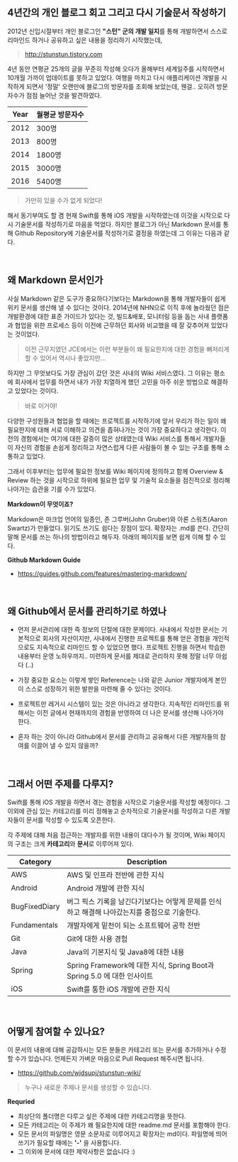 ## 4년간의 개인 블로그 회고 그리고 다시 기술문서 작성하기 

2012년 신입시절부터 개인 블로그인 **"스턴" 군의 개발 일지**를 통해 개발하면서 스스로 리마인드 하거나 공유하고 싶은 내용을 정리하기 시작했는데, 
> http://stunstun.tistory.com 

4년 동안 연평균 25개의 글을 꾸준히 작성해 오다가 올해부터 세계일주를 시작하면서 10개월 가까이 업데이트를 못하고 있었다. 여행을 마치고 다시 애플리케이션 개발을 시작하게 되면서 '정말' 오랜만에 블로그의 방문자를 조회해 보았는데, 웬걸.. 오히려 방문자수가 점점 늘어난 것을 발견하였다.

Year | 월평균 방문자수
---- | ----
 2012 | 300명 
 2013 | 800명 
 2014 | 1800명 
 2015 | 3000명 
 2016 | 5400명 

> 가만히 있을 수가 없게 되었다!

해서 동기부여도 할 겸 현재 Swift를 통해 iOS 개발을 시작하였는데 이것을 시작으로 다시 기술문서를 작성하기로 마음을 먹었다. 하지만 블로그가 아닌 Markdown 문서를 통해 Github Repository에 기술문서를 작성하기로 결정을 하였는데 그 이유는 다음과 같다.

<br>

## 왜 Markdown 문서인가

사실 Markdown 같은 도구가 중요하다기보다는 Markdown을 통해 개발자들이 쉽게 위키 문서를 생산해 낼 수 있다는 것이다. 2014년에 NHN으로 이직 후에 놀라웠던 점은 개발환경에 대한 표준 가이드가 있다는 것, 빌드&배포, 모니터링 등을 돕는 사내 플랫폼과 협업을 위한 프로세스 등이 이전에 근무하던 회사와 비교했을 때 잘 갖추어져 있었다는 것이었다. 

> 이전 근무지였던 JCE에서는 이런 부분들이 왜 필요한지에 대한 경험을 뼈저리게 할 수 있어서 역시나 좋았지만...

하지만 그 무엇보다도 가장 관심이 갔던 것은 사내의 Wiki 서비스였다. 그 이유는 평소에 회사에서 업무를 하면서 내가 가장 치열하게 했던 고민을 아주 쉬운 방법으로 해결하고 있었다는 것이다.

> 바로 이거야! 

다양한 구성원들과 협업을 할 때에는 프로젝트를 시작하기에 앞서 우리가 하는 일이 왜 필요한지에 대해 서로 이해하고 의견을 좁혀나가는 것이 가장 중요하다고 생각한다. 이전의 경험에서는 여기에 대한 갈증이 많은 상태였는데 Wiki 서비스를 통해서 개발자들이 자신의 경험을 손쉽게 정리하고 자연스럽게 다른 사람들이 볼 수 있는 구조를 통해 소통하고 있었다. 

그래서 이후부터는 업무에 필요한 정보를 Wiki 페이지에 정의하고 함께 Overview & Review 하는 것을 시작으로 하위에 필요한 업무 및 기술적 요소들을 점진적으로 정리해 나아가는 습관을 기를 수가 있었다.

**Markdown이 무엇이죠?**

Markdown은 마크업 언어의 일종인, 존 그루버(John Gruber)와 아론 스워츠(Aaron Swartz)가 만들었다. 읽기도 쓰기도 쉽다는 장점이 있다. 확장자는 .md를 쓴다. 간단히 말해 문서를 쓰는 하나의 방법이라고 해두자. 아래의 페이지를 보면 쉽게 이해 할 수 있다.

**Github Markdown Guide**
- https://guides.github.com/features/mastering-markdown/

<br>

## 왜 Github에서 문서를 관리하기로 하였나

- 먼저 문서관리에 대한 즉 정보의 단절에 대한 문제이다. 사내에서 작성한 문서는 기본적으로 회사의 자산이지만, 사내에서 진행한 프로젝트를 통해 얻은 경험을 개인적으로도 지속적으로 리마인드 할 수 있었으면 했다. 프로젝트 진행을 하면서 학습한 내용부터 운영 노하우까지.. 미련하게 문서를 제대로 관리하지 못해 정말 너무 아쉽다 (..)


- 가장 중요한 요소는 이렇게 쌓인 Reference는 나와 같은 Junior 개발자에게 본인이 스스로 성장하기 위한 발판을 마련해 줄 수 있다는 것이다.


- 프로젝트만 레거시 시스템이 있는 것은 아니라고 생각한다. 지속적인 리마인드를 위해서는 이전 글에서 현재까지의 경험을 반영하여 더 나은 문서를 생산해 나아가야 한다.

- 혼자 하는 것이 아니라 Github에서 문서를 관리하고 공유해서 다른 개발자들의 참여를 이끌어 낼 수 있지 않을까?

<br>

## 그래서 어떤 주제를 다루지?

Swift를 통해 iOS 개발을 하면서 겪는 경험을 시작으로 기술문서를 작성할 예정이다. 그 이외에 관심 있는 카테고리를 미리 정해놓고 순차적으로 기술문서를 작성하고 다른 개발자들이 문서를 작성할 수 있도록 오픈한다. 

각 주제에 대해 처음 접근하는 개발자를 위한 내용이 대다수가 될 것이며, Wiki 페이지의 구조는 크게 **카테고리**와 **문서**로 이루어져 있다.

| Category | Description |
| --- | --- |
| AWS | AWS 및 인프라 전반에 관한 지식 |
| Android | Android 개발에 관한 지식 |
| BugFixedDiary | 버그 픽스 기록을 남긴다기보다는 어떻게 문제를 인식하고 해결해 나아갔는지를 중점으로 기술한다. |
| Fundamentals | 개발자에게 밑천이 되는 소프트웨어 공학 전반 |
| Git | Git에 대한 사용 경험 |
| Java | Java의 기본지식 및 Java8에 대한 내용 |
| Spring | Spring Framework에 대한 지식, Spring Boot과 Spring 5.0 에 대한 인사이트 |
| iOS | Swift를 통한 iOS 개발에 관한 지식 |

<br>

## 어떻게 참여할 수 있나요?

이 문서의 내용에 대해 공감하시는 모든 분들은 카테고리 또는 문서를 추가하거나 수정할 수가 있습니다. 언제든지 가벼운 마음으로 Pull Request 해주시면 됩니다.
- https://github.com/wjdsupj/stunstun-wiki/

> 누구나 새로운 주제나 문서를 생성할 수 있습니다.

**Requried**

- 최상단의 폴더명은 다루고 싶은 주제에 대한 카테고리명을 뜻한다.
- 모든 카테고리는 이 주제가 왜 필요한지에 대한 readme.md 문서를 포함해야 한다.
- 모든 문서의 파일명은 영문 소문자로 이루어지고 확장자는 md이다. 파일명에 띄어쓰기가 필요할 때에는 **'-'** 을 사용합니다. 
- 그 이외에 문서에 대한 제약사항은 없습니다 :)

<br>
